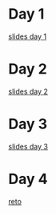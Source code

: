 # Day 1
[slides day 1](https://docs.google.com/presentation/d/1tclScIQgTl6zOHQs4D62eOPw1HqyrSqN/edit?usp=sharing&ouid=112454259737266877874&rtpof=true&sd=true)
# Day 2
[slides day 2](https://docs.google.com/presentation/d/1CMVhkM0LN33BvsvVuR31h-t4_yrxLGSp/edit?usp=sharing&ouid=112454259737266877874&rtpof=true&sd=true)

# Day 3
[slides day 3](https://docs.google.com/presentation/d/1LkDCiQzxP0-lO0SxGIfiVdJnFjrNQ4Mn/edit?usp=sharing&ouid=112454259737266877874&rtpof=true&sd=true)
# Day 4

[reto](https://docs.google.com/presentation/d/1zqh_78HyGnS9SfToB1os-3ce7MehP3Gl/edit?usp=sharing&ouid=112454259737266877874&rtpof=true&sd=true)

